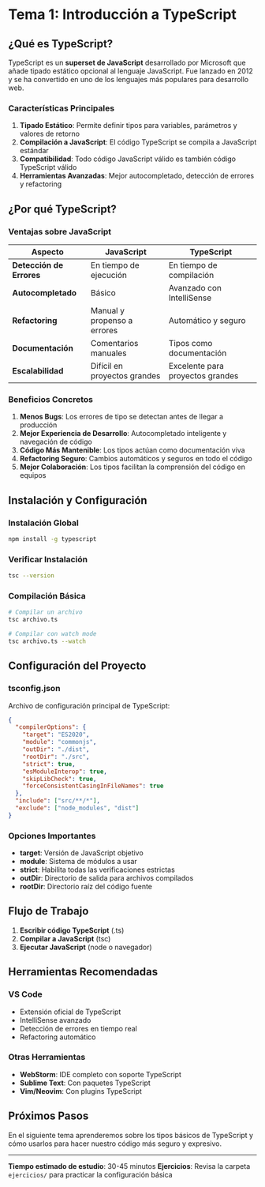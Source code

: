 # Tema 1: Introducción a TypeScript

## ¿Qué es TypeScript?

TypeScript es un **superset de JavaScript** desarrollado por Microsoft que añade tipado estático opcional al lenguaje JavaScript. Fue lanzado en 2012 y se ha convertido en uno de los lenguajes más populares para desarrollo web.

### Características Principales

1. **Tipado Estático**: Permite definir tipos para variables, parámetros y valores de retorno
2. **Compilación a JavaScript**: El código TypeScript se compila a JavaScript estándar
3. **Compatibilidad**: Todo código JavaScript válido es también código TypeScript válido
4. **Herramientas Avanzadas**: Mejor autocompletado, detección de errores y refactoring

## ¿Por qué TypeScript?

### Ventajas sobre JavaScript

| Aspecto | JavaScript | TypeScript |
|---------|------------|------------|
| **Detección de Errores** | En tiempo de ejecución | En tiempo de compilación |
| **Autocompletado** | Básico | Avanzado con IntelliSense |
| **Refactoring** | Manual y propenso a errores | Automático y seguro |
| **Documentación** | Comentarios manuales | Tipos como documentación |
| **Escalabilidad** | Difícil en proyectos grandes | Excelente para proyectos grandes |

### Beneficios Concretos

1. **Menos Bugs**: Los errores de tipo se detectan antes de llegar a producción
2. **Mejor Experiencia de Desarrollo**: Autocompletado inteligente y navegación de código
3. **Código Más Mantenible**: Los tipos actúan como documentación viva
4. **Refactoring Seguro**: Cambios automáticos y seguros en todo el código
5. **Mejor Colaboración**: Los tipos facilitan la comprensión del código en equipos

## Instalación y Configuración

### Instalación Global
```bash
npm install -g typescript
```

### Verificar Instalación
```bash
tsc --version
```

### Compilación Básica
```bash
# Compilar un archivo
tsc archivo.ts

# Compilar con watch mode
tsc archivo.ts --watch
```

## Configuración del Proyecto

### tsconfig.json
Archivo de configuración principal de TypeScript:

```json
{
  "compilerOptions": {
    "target": "ES2020",
    "module": "commonjs",
    "outDir": "./dist",
    "rootDir": "./src",
    "strict": true,
    "esModuleInterop": true,
    "skipLibCheck": true,
    "forceConsistentCasingInFileNames": true
  },
  "include": ["src/**/*"],
  "exclude": ["node_modules", "dist"]
}
```

### Opciones Importantes

- **target**: Versión de JavaScript objetivo
- **module**: Sistema de módulos a usar
- **strict**: Habilita todas las verificaciones estrictas
- **outDir**: Directorio de salida para archivos compilados
- **rootDir**: Directorio raíz del código fuente

## Flujo de Trabajo

1. **Escribir código TypeScript** (.ts)
2. **Compilar a JavaScript** (tsc)
3. **Ejecutar JavaScript** (node o navegador)

## Herramientas Recomendadas

### VS Code
- Extensión oficial de TypeScript
- IntelliSense avanzado
- Detección de errores en tiempo real
- Refactoring automático

### Otras Herramientas
- **WebStorm**: IDE completo con soporte TypeScript
- **Sublime Text**: Con paquetes TypeScript
- **Vim/Neovim**: Con plugins TypeScript

## Próximos Pasos

En el siguiente tema aprenderemos sobre los tipos básicos de TypeScript y cómo usarlos para hacer nuestro código más seguro y expresivo.

---

**Tiempo estimado de estudio**: 30-45 minutos
**Ejercicios**: Revisa la carpeta `ejercicios/` para practicar la configuración básica
